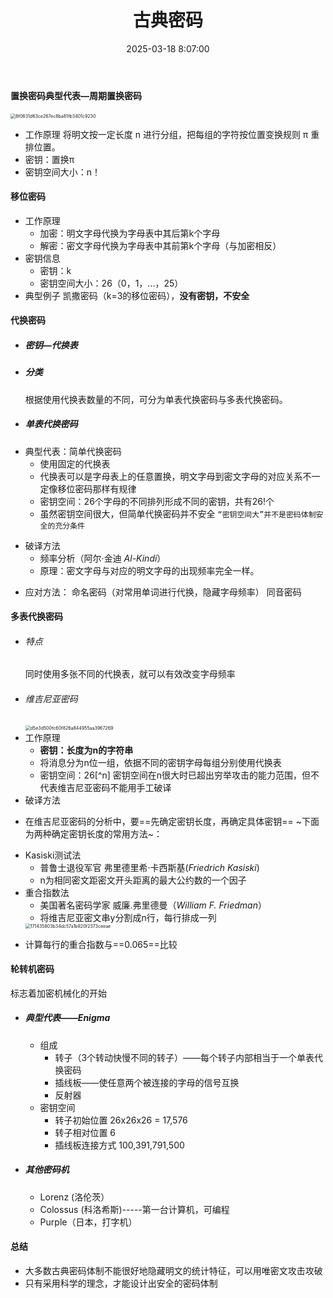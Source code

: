 ﻿---
title: 古典密码
date: 2025-03-18 8:07:00
tags: [密码学，笔记]
categories: [密码学]
---
#### 置换密码典型代表—周期置换密码

<img src="/chunk.github.io/images/8f0631d63ce267ec8ba81fb3401c9230.jpg" alt="8f0631d63ce267ec8ba81fb3401c9230" style="zoom:50%;" />

* 工作原理
  将明文按一定长度 n 进行分组，把每组的字符按位置变换规则 π 重排位置。
* 密钥：置换π
* 密钥空间大小：n！
#### 移位密码
   - 工作原理
     * 加密：明文字母代换为字母表中其后第k个字母
     * 解密：密文字母代换为字母表中其前第k个字母（与加密相反）
   - 密钥信息
     * 密钥：k 
     * 密钥空间大小：26（0，1，...，25）
   - 典型例子
     凯撒密码（k=3的移位密码），**没有密钥，不安全**
#### 代换密码
   * ##### 密钥—代换表
   * ##### 分类
     根据使用代换表数量的不同，可分为单表代换密码与多表代换密码。
   * ##### 单表代换密码
   - 典型代表：简单代换密码
     * 使用固定的代换表
     * 代换表可以是字母表上的任意置换，明文字母到密文字母的对应关系不一定像移位密码那样有规律
     * 密钥空间：26个字母的不同排列形成不同的密钥，共有26!个
     * 虽然密钥空间很大，但简单代换密码并不安全
       `“密钥空间大”并不是密码体制安全的充分条件`
   * 破译方法
     * 频率分析（阿尔·金迪 *Al-Kindi*）
     - 原理：密文字母与对应的明文字母的出现频率完全一样。
   - 应对方法：
     命名密码（对常用单词进行代换，隐藏字母频率）
     同音密码
#### 多表代换密码
   * ###### 特点
     同时使用多张不同的代换表，就可以有效改变字母频率
   * ###### 维吉尼亚密码
      <img src="/chunk.github.io/images/d5e3d500fc60f826a844955aa3967269.jpg" alt="d5e3d500fc60f826a844955aa3967269" style="zoom:50%;" />
   * 工作原理
     * **密钥：长度为n的字符串**
     - 将消息分为n位一组，依据不同的密钥字母每组分别使用代换表
     - 密钥空间：26[^n]
       密钥空间在n很大时已超出穷举攻击的能力范围，但不代表维吉尼亚密码不能用手工破译
   * 破译方法
   - 在维吉尼亚密码的分析中，要==先确定密钥长度，再确定具体密钥==
      ~下面为两种确定密钥长度的常用方法~：
   * Kasiski测试法
     - 普鲁士退役军官 弗里德里希·卡西斯基(*Friedrich Kasiski*)
     - n为相同密文距密文开头距离的最大公约数的一个因子
   * 重合指数法
     - 美国著名密码学家 威廉.弗里德曼（*William F. Friedman*）
     - 将维吉尼亚密文串y分割成n行，每行排成一列
     <img src="/chunk.github.io/images/171435803b34dc57a1b920f2373ceeae.jpg" alt="171435803b34dc57a1b920f2373ceeae" style="zoom:50%;" />
   - 计算每行的重合指数与==0.065==比较
#### 轮转机密码
   标志着加密机械化的开始
   * ##### 典型代表——Enigma
     - 组成
       - 转子（3个转动快慢不同的转子）——每个转子内部相当于一个单表代换密码
       - 插线板——使任意两个被连接的字母的信号互换
       - 反射器
     - 密钥空间
       - 转子初始位置  26x26x26 = 17,576
       - 转子相对位置  6
       - 插线板连接方式  100,391,791,500
   * ##### 其他密码机
     * Lorenz (洛伦茨）
     * Colossus (科洛希斯)-----第一台计算机，可编程
     * Purple（日本，打字机）
#### 总结
   * 大多数古典密码体制不能很好地隐藏明文的统计特征，可以用唯密文攻击攻破
   * 只有采用科学的理念，才能设计出安全的密码体制
